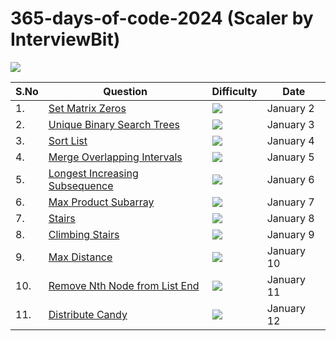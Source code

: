 # 365-days-of-code-2024 (Scaler by InterviewBit)

<img src="https://assets-v2.scaler.com/packs/images/scaler-logo.7dfbf5.svg"/>

<!-- <img src="https://img.shields.io/badge/Easy-2322222.svg?&style=for-the-badge"> -->
<!-- <img src="https://img.shields.io/badge/Medium-FAD800.svg?&style=for-the-badge"> -->
<!-- <img src="https://img.shields.io/badge/Hard-FA0000.svg?&style=for-the-badge"> -->



|  S.No  |  Question  |  Difficulty  |  Date  |
| --------------- | --------------- | --------------- | --------------- | 
| 1. | [Set Matrix Zeros](https://www.interviewbit.com/problems/set-matrix-zeros/) | <img src="https://img.shields.io/badge/Easy-2322222.svg?&style=for-the-badge"> | January 2 |
| 2. | [Unique Binary Search Trees](https://www.interviewbit.com/problems/unique-binary-search-trees/) | <img src="https://img.shields.io/badge/Easy-2322222.svg?&style=for-the-badge"> | January 3 |
| 3. | [Sort List](https://www.interviewbit.com/problems/sort-list/) | <img src="https://img.shields.io/badge/Medium-FAD800.svg?&style=for-the-badge"> | January 4 |
| 4. | [Merge Overlapping Intervals](https://www.interviewbit.com/problems/merge-overlapping-intervals/) | <img src="https://img.shields.io/badge/Medium-FAD800.svg?&style=for-the-badge"> | January 5 |
| 5. | [Longest Increasing Subsequence](https://www.interviewbit.com/problems/longest-increasing-subsequence/) | <img src="https://img.shields.io/badge/Medium-FAD800.svg?&style=for-the-badge"> | January 6 |
| 6. | [Max Product Subarray](https://www.interviewbit.com/problems/max-product-subarray/) | <img src="https://img.shields.io/badge/Medium-FAD800.svg?&style=for-the-badge"> | January 7 |
| 7. | [Stairs](https://www.interviewbit.com/problems/stairs/) | <img src="https://img.shields.io/badge/Easy-2322222.svg?&style=for-the-badge"> | January 8 |
| 8. | [Climbing Stairs](https://www.interviewbit.com/problems/climbing-stairs/) | <img src="https://img.shields.io/badge/Medium-FAD800.svg?&style=for-the-badge"> | January 9 |
| 9. | [Max Distance](https://www.interviewbit.com/problems/max-distance/) | <img src="https://img.shields.io/badge/Medium-FAD800.svg?&style=for-the-badge"> | January 10 |
| 10. | [Remove Nth Node from List End](https://www.interviewbit.com/problems/remove-nth-node-from-list-end/) | <img src="https://img.shields.io/badge/Easy-2322222.svg?&style=for-the-badge"> | January 11 |
| 11. | [Distribute Candy](https://www.interviewbit.com/problems/distribute-candy/) | <img src="https://img.shields.io/badge/Medium-FAD800.svg?&style=for-the-badge"> | January 12 |

